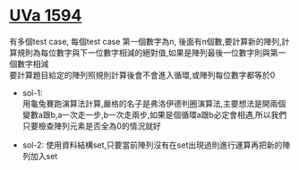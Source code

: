 # [UVa 1594](https://vjudge.net/problem/UVA-1594)
有多個test case, 每個test case 第一個數字為n, 後面有n個數,要計算新的陣列,計算規則為每位數字與下一位數字相減的絕對值,如果是陣列最後一位數字則與第一個數字相減  
要計算題目給定的陣列照規則計算後會不會進入循環,或陣列每位數字都等於0

* sol-1:  
  用龜兔賽跑演算法計算,嚴格的名子是弗洛伊德判圈演算法,主要想法是開兩個變數a跟b,a一次走一步,b一次走兩步,如果是個循環a跟b必定會相遇,所以我們只要檢查陣列元素是否全為0的情況就好  
  
* sol-2:
  使用資料結構set,只要當前陣列沒有在set出現過則進行運算再把新的陣列加入set  
